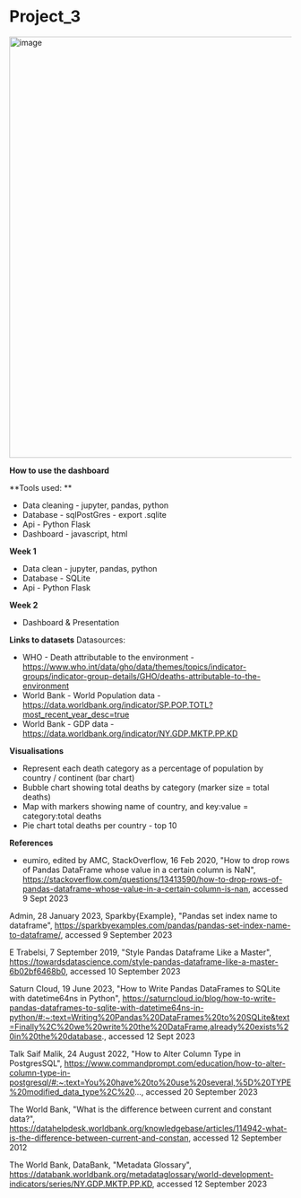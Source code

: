 # Project_3 

<img width="751" alt="image" src="https://github.com/Samihooda28/Project_3/assets/130148039/3dda5b31-6290-4036-8d0d-6b128548e1df">


**How to use the dashboard**




**Tools used: ** 
- Data cleaning - jupyter, pandas, python
- Database - sqlPostGres - export .sqlite
- Api - Python Flask
- Dashboard - javascript, html

**Week 1**
- Data clean - jupyter, pandas, python
- Database - SQLite
- Api - Python Flask

**Week 2**
- Dashboard & Presentation 

**Links to datasets** 
Datasources:
- WHO - Death attributable to the environment - https://www.who.int/data/gho/data/themes/topics/indicator-groups/indicator-group-details/GHO/deaths-attributable-to-the-environment
- World Bank - World Population data - https://data.worldbank.org/indicator/SP.POP.TOTL?most_recent_year_desc=true
- World Bank - GDP data - https://data.worldbank.org/indicator/NY.GDP.MKTP.PP.KD

**Visualisations**
- Represent each death category as a percentage of population by country / continent (bar chart)
- Bubble chart showing total deaths by category (marker size = total deaths)
- Map with markers showing name of country, and key:value = category:total deaths
- Pie chart total deaths per country - top 10

**References**
 
- eumiro, edited by AMC, StackOverflow, 16 Feb 2020, "How to drop rows of Pandas DataFrame whose value in a certain column is NaN", https://stackoverflow.com/questions/13413590/how-to-drop-rows-of-pandas-dataframe-whose-value-in-a-certain-column-is-nan, accessed 9 Sept 2023 

Admin, 28 January 2023, Sparkby{Example}, "Pandas set index name to dataframe", https://sparkbyexamples.com/pandas/pandas-set-index-name-to-dataframe/, accessed 9 September 2023

E Trabelsi, 7 September 2019, "Style Pandas Dataframe Like a Master", https://towardsdatascience.com/style-pandas-dataframe-like-a-master-6b02bf6468b0, accessed 10 September 2023

Saturn Cloud, 19 June 2023, "How to Write Pandas DataFrames to SQLite with datetime64ns in Python", 
https://saturncloud.io/blog/how-to-write-pandas-dataframes-to-sqlite-with-datetime64ns-in-python/#:~:text=Writing%20Pandas%20DataFrames%20to%20SQLite&text=Finally%2C%20we%20write%20the%20DataFrame,already%20exists%20in%20the%20database., accessed 12 Sept 2023

Talk Saif Malik, 24 August 2022, "How to Alter Column Type in PostgresSQL", https://www.commandprompt.com/education/how-to-alter-column-type-in-postgresql/#:~:text=You%20have%20to%20use%20several,%5D%20TYPE%20modified_data_type%2C%20..., accessed 20 September 2023

The World Bank, "What is the difference between current and constant data?", https://datahelpdesk.worldbank.org/knowledgebase/articles/114942-what-is-the-difference-between-current-and-constan, accessed 12 September 2012

The World Bank, DataBank, "Metadata Glossary", https://databank.worldbank.org/metadataglossary/world-development-indicators/series/NY.GDP.MKTP.PP.KD, accessed 12 September 2023

